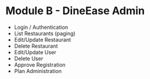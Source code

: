 # Module B - DineEase Admin
- Login / Authentication
- List Restaurants (paging)
- Edit/Update Restaurant
- Delete Restaurant
- Edit/Update User
- Delete User
- Approve Registration
- Plan Administration